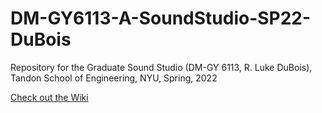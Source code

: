 # DM-GY6113-A-SoundStudio-SP22-DuBois
Repository for the Graduate Sound Studio (DM-GY 6113, R. Luke DuBois), Tandon School of Engineering, NYU, Spring, 2022

[Check out the Wiki](../../wiki)

